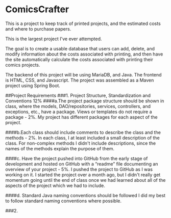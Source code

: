# ComicsCrafter
This is a project to keep track of printed projects, and the estimated costs and where to purchase papers.

This is the largest project I've ever attempted.

The goal is to create a usable database that users can add, delete, and modify information about the costs associated with printing, and then have the site automatically calculate the costs associated with printing their comics projects. 

The backend of this project will be using MariaDB, and Java. The frontend is HTML, CSS, and Javascript. The project was assembled as a Maven project using Spring Boot.

##Project Requirements
###1. Project Structure, Standardization and Conventions 12%
####a.The project package structure should be shown in class, where the models, DAO/repositories, services, controllers, and exceptions, etc., have a package. Views or templates do not require a package - 2%.
My project has different packages for each aspect of the project.

####b.Each class should include comments to describe the class and the methods - 2%.
In each class, I at least included a small description of the class. For non-complex methods I didn't include descriptions, since the names of the methods explain the purpose of them.

####c. Have the project pushed into GitHub from the early stage of development and hosted on GitHub with a “readme” file documenting an overview of your project - 5%.
I pushed the project to GitHub as I was working on it. I started the project over a month ago, but I didn't really get momentum going until the end of class once we had learned about all of the aspects of the project which we had to include.

####d. Standard Java naming conventions should be followed
I did my best to follow standard naming conventions where possible. 


###2.
